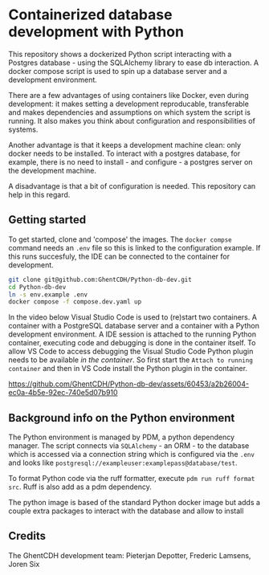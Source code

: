 # Containerized database development with Python

This repository shows a dockerized Python script interacting with a Postgres database - using the SQLAlchemy library to ease db interaction. A docker compose script is used to spin up a database server and a development environment.

There are a few advantages of using containers like Docker, even during development: it makes setting a development reproducable, transferable and makes dependencies and assumptions on which system the script is running. It also makes you think about configuration and responsibilities of systems.

Another advantage is that it keeps a development machine clean: only docker needs to be installed. To interact with a postgres database, for example, there is no need to install - and configure - a postgres server on the development machine.

A disadvantage is that a bit of configuration is needed. This repository can help in this regard. 


## Getting started

To get started, clone and 'compose' the images. The `docker compse` command needs an `.env` file so this is linked to the configuration example. If this runs succesfuly, the IDE can be connected to the container for development.

`````sh
git clone git@github.com:GhentCDH/Python-db-dev.git
cd Python-db-dev
ln -s env.example .env
docker compose -f compose.dev.yaml up
`````

In the video below Visual Studio Code is used to (re)start two containers. A container with a PostgreSQL database server and a container with a Python development environment. A IDE session is attached to the running Python container, executing code and debugging is done in the container itself. To allow VS Code to access debugging the Visual Studio Code Python plugin needs to be available *in the container*. So first start the `Attach to running container` and then in VS Code install the Python plugin in the container. 


https://github.com/GhentCDH/Python-db-dev/assets/60453/a2b26004-ec0a-4b5e-92ec-740e5d07b910



## Background info on the Python environment

The Python environment is managed by PDM, a python dependency manager. The script connects via `SQLAlchemy` - an ORM  - to the database which is accessed via a connection string which is configured via the `.env` and looks like `postgresql://exampleuser:examplepass@database/test`.

To format Python code via the ruff formatter, execute `pdm run ruff format src`. Ruff is also add as a pdm dependency. 

The python image is based of the standard Python docker image but adds a couple extra packages to interact with the database and allow to install 

## Credits

The GhentCDH development team: Pieterjan Depotter, Frederic Lamsens, Joren Six

